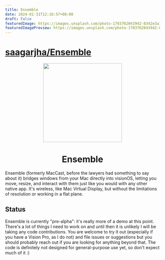 ```yaml
---
title: Ensemble
date: 2024-01-31T12:16:57+08:00
draft: False
featuredImage: https://images.unsplash.com/photo-1703762043942-0342e3a1fcf7?ixid=M3w0NjAwMjJ8MHwxfHJhbmRvbXx8fHx8fHx8fDE3MDY2NzQ0OTF8&ixlib=rb-4.0.3
featuredImagePreview: https://images.unsplash.com/photo-1703762043942-0342e3a1fcf7?ixid=M3w0NjAwMjJ8MHwxfHJhbmRvbXx8fHx8fHx8fDE3MDY2NzQ0OTF8&ixlib=rb-4.0.3
---
```


# [saagarjha/Ensemble](https://github.com/saagarjha/Ensemble)

<p align="center">
<img height="256" src="https://github.com/saagarjha/Ensemble/raw/main/macOS/Assets.xcassets/AppIcon.appiconset/icon_512x512%402x.png" />
</p>

<h1 align="center">Ensemble</h1>

Ensemble (formerly MacCast, before the lawyers had something to say about it) bridges windows from your Mac directly into visionOS, letting you move, resize, and interact with them just like you would with any other native app. It's wireless, like Mac Virtual Display, but without the limitations of resolution or working in a flat plane.

## Status

Ensemble is currently "pre-alpha": it's really more of a demo at this point. There's a lot of things I need to work on and until then it is unlikely I will be taking any code contributions. You are welcome to try it out (especially if you have a Vision Pro, as I do not) and file issues or suggestions but you should probably reach out if you are looking for anything beyond that. The code is definitely not designed for general-purpose use yet, so don't expect much of it :)
